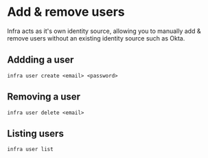 # Add & remove users

Infra acts as it's own identity source, allowing you to manually add & remove users without an existing identity source such as Okta.

## Addding a user

```
infra user create <email> <password>
```

## Removing a user

```
infra user delete <email>
```

## Listing users

```
infra user list
```
